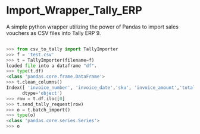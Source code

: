 # Import_Wrapper_Tally_ERP
A simple python wrapper utilizing the power of Pandas to import sales vouchers as CSV files into Tally ERP 9.


```python

>>> from csv_to_tally import TallyImporter
>>> f = 'test.csv'
>>> t = TallyImporter(filename=f)
loaded file into a dataframe "df".
>>> type(t.df)
<class 'pandas.core.frame.DataFrame'>
>>> t.clean_columns()
Index([ 'invoice_number', 'invoice_date','sku', 'invoice_amount','total_tax_amount', 'cgst_rate', 'sgst_rate','igst_rate'],
      dtype='object')
>>> row = t.df.iloc[0]
>>> t.send_tally_request(row)
>>> o = t.batch_import()
>>> type(o)
<class 'pandas.core.series.Series'>
>>> o
```



